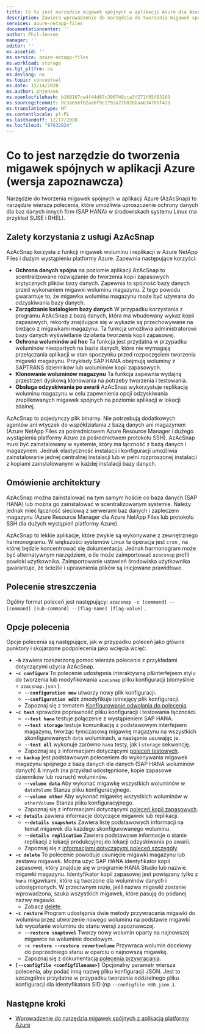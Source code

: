 ```yaml
---
title: Co to jest narzędzie migawek spójnych w aplikacji Azure dla Azure NetApp Files | Microsoft Docs
description: Zawiera wprowadzenie do narzędzia do tworzenia migawek spójnych w aplikacji Azure, których można używać z Azure NetApp Files.
services: azure-netapp-files
documentationcenter: ''
author: Phil-Jensen
manager: ''
editor: ''
ms.assetid: ''
ms.service: azure-netapp-files
ms.workload: storage
ms.tgt_pltfrm: na
ms.devlang: na
ms.topic: conceptual
ms.date: 12/14/2020
ms.author: phjensen
ms.openlocfilehash: b168167ce4f44d87c396746cca3f271f95f83163
ms.sourcegitcommit: 8c3a656f82aa6f9c2792a27b02bbaa634786f42d
ms.translationtype: MT
ms.contentlocale: pl-PL
ms.lasthandoff: 12/17/2020
ms.locfileid: "97632824"
---
```

# <a name="what-is-azure-application-consistent-snapshot-tool-preview"></a>Co to jest narzędzie do tworzenia migawek spójnych w aplikacji Azure (wersja zapoznawcza)

Narzędzie do tworzenia migawek spójnych w aplikacji Azure (AzAcSnap) to narzędzie wiersza polecenia, które umożliwia uproszczenie ochrony danych dla baz danych innych firm (SAP HANA) w środowiskach systemu Linux (na przykład SUSE i RHEL).  

## <a name="benefits-of-using-azacsnap"></a>Zalety korzystania z usługi AzAcSnap

AzAcSnap korzysta z funkcji migawek woluminu i replikacji w Azure NetApp Files i dużym wystąpieniu platformy Azure.  Zapewnia następujące korzyści:

- **Ochrona danych spójna** na poziomie aplikacji AzAcSnap to scentralizowane rozwiązanie do tworzenia kopii zapasowych krytycznych plików bazy danych. Zapewnia to spójność bazy danych przed wykonaniem migawki woluminu magazynu. Z tego powodu gwarantuje to, że migawka woluminu magazynu może być używana do odzyskiwania bazy danych.
- **Zarządzanie katalogiem bazy danych** W przypadku korzystania z programu AzAcSnap z bazą danych, która ma wbudowany wykaz kopii zapasowych, rekordy znajdujące się w wykazie są przechowywane na bieżąco z migawkami magazynu.  Ta funkcja umożliwia administratorowi bazy danych wyświetlanie działania tworzenia kopii zapasowej.
- **Ochrona woluminów ad hoc** Ta funkcja jest przydatna w przypadku woluminów nieopartych na bazie danych, które nie wymagają przełączania aplikacji w stan spoczynku przed rozpoczęciem tworzenia migawki magazynu.  Przykłady SAP HANA obejmują woluminy z SAPTRANS dzienników lub woluminów kopii zapasowych.
- **Klonowanie woluminów magazynu** Ta funkcja zapewnia wydajną przestrzeń dyskową klonowania na potrzeby tworzenia i testowania.
- **Obsługa odzyskiwania po awarii** AzAcSnap wykorzystuje replikację woluminu magazynu w celu zapewnienia opcji odzyskiwania zreplikowanych migawek spójnych na poziomie aplikacji w lokacji zdalnej.

AzAcSnap to pojedynczy plik binarny.  Nie potrzebują dodatkowych agentów ani wtyczek do współdziałania z bazą danych ani magazynem (Azure NetApp Files za pośrednictwem Azure Resource Manager i dużego wystąpienia platformy Azure za pośrednictwem protokołu SSH).  AzAcSnap musi być zainstalowany w systemie, który ma łączność z bazą danych i magazynem.  Jednak elastyczność instalacji i konfiguracji umożliwia zainstalowanie jednej centralnej instalacji lub w pełni rozproszonej instalacji z kopiami zainstalowanymi w każdej instalacji bazy danych.

## <a name="architecture-overview"></a>Omówienie architektury

AzAcSnap można zainstalować na tym samym hoście co baza danych (SAP HANA) lub można go zainstalować w scentralizowanym systemie.  Należy jednak mieć łączność sieciową z serwerami baz danych i zapleczem magazynu (Azure Resource Manager dla Azure NetApp Files lub protokołu SSH dla dużych wystąpień platformy Azure).

AzAcSnap to lekkie aplikacje, które zwykle są wykonywane z zewnętrznego harmonogramu.  W większości systemów Linux ta operacja jest `cron` , na której będzie koncentrować się dokumentacja.  Jednak harmonogram może być alternatywnym narzędziem, o ile może zaimportować `azacsnap` profil powłoki użytkownika.  Zaimportowanie ustawień środowiska użytkownika gwarantuje, że ścieżki i uprawnienia plików są inicjowane prawidłowo.

## <a name="command-synopsis"></a>Polecenie streszczenia

Ogólny format poleceń jest następujący: `azacsnap -c [command] --[command] [sub-command] --[flag-name] [flag-value]` .

## <a name="command-options"></a>Opcje polecenia

Opcje polecenia są następujące, jak w przypadku poleceń jako główne punktory i skojarzone podpolecenia jako wcięcia wcięć:

- **`-h`** zawiera rozszerzoną pomoc wiersza polecenia z przykładami dotyczącymi użycia AzAcSnap.
- **`-c configure`** To polecenie udostępnia interaktywną p&interfejsem stylu do tworzenia lub modyfikowania `azacsnap` pliku konfiguracji (domyślnie = `azacsnap.json` ).
  - **`--configuration new`** utworzy nowy plik konfiguracji.
  - **`--configuration edit`** zmodyfikuje istniejący plik konfiguracji.
  - Zapoznaj się z tematem [Konfigurowanie odwołania do polecenia](azacsnap-cmd-ref-configure.md).
- **`-c test`** sprawdza poprawność pliku konfiguracji i testowania łączności.
  - **`--test hana`**  testuje połączenie z wystąpieniem SAP HANA.
  - **`--test storage`** testuje komunikację z podstawowym interfejsem magazynu, tworząc tymczasową migawkę magazynu na wszystkich skonfigurowanych `data` woluminach, a następnie usuwając je.
  - **`--test all`** wykonuje zarówno `hana` testy, jak i `storage` sekwencję.
  - Zapoznaj się z informacjami dotyczącymi [poleceń testowych](azacsnap-cmd-ref-test.md).
- **`-c backup`** jest podstawowym poleceniem do wykonywania migawek magazynu spójnego z bazą danych dla danych (SAP HANA woluminów danych) & innych (na przykład udostępnione, kopie zapasowe dzienników lub rozruch) woluminów.
  - **`--volume data`** Aby wykonać migawkę wszystkich woluminów w `dataVolume` Stanza pliku konfiguracyjnego.
  - **`--volume other`** Aby wykonać migawkę wszystkich woluminów w `otherVolume` Stanza pliku konfiguracyjnego.
  - Zapoznaj się z informacjami dotyczącymi [poleceń kopii zapasowych](azacsnap-cmd-ref-backup.md).
- **`-c details`** zawiera informacje dotyczące migawek lub replikacji.
  - **`--details snapshots`** Zawiera listę podstawowych informacji na temat migawek dla każdego skonfigurowanego woluminu.
  - **`--details replication`** Zawiera podstawowe informacje o stanie replikacji z lokacji produkcyjnej do lokacji odzyskiwania po awarii.
  - Zapoznaj się z [informacjami dotyczącymi poleceń szczegóły](azacsnap-cmd-ref-details.md).
- **`-c delete`** To polecenie powoduje usunięcie migawki magazynu lub zestawu migawek. Można użyć SAP HANA identyfikator kopii zapasowej, który znajduje się w programie HANA Studio lub nazwie migawki magazynu. Identyfikator kopii zapasowej jest powiązany tylko z `hana` migawkami, które są tworzone dla woluminów danych i udostępnionych. W przeciwnym razie, jeśli nazwa migawki zostanie wprowadzona, szuka wszystkich migawek, które pasują do podanej nazwy migawki.
  - Zobacz [delete](azacsnap-cmd-ref-delete.md).
- **`-c restore`** Program udostępnia dwie metody przywracania migawki do woluminu przez utworzenie nowego woluminu na podstawie migawki lub wycofanie woluminu do stanu wersji zapoznawczej.
  - **`--restore snaptovol`** Tworzy nowy wolumin oparty na najnowszej migawce na woluminie docelowym.
  - **`-c restore --restore revertvolume`** Przywraca wolumin docelowy do poprzedniego stanu w oparciu o najnowszą migawkę.
  - Zapoznaj się z dokumentacją [polecenia przywracania](azacsnap-cmd-ref-restore.md).
- **`[--configfile <configfilename>]`** Opcjonalny parametr wiersza polecenia, aby podać inną nazwę pliku konfiguracji JSON.  Jest to szczególnie przydatne w przypadku tworzenia oddzielnego pliku konfiguracji dla identyfikatora SID (np `--configfile H80.json` .).

## <a name="next-steps"></a>Następne kroki

- [Wprowadzenie do narzędzia migawek spójnych z aplikacją platformy Azure](azacsnap-get-started.md)
